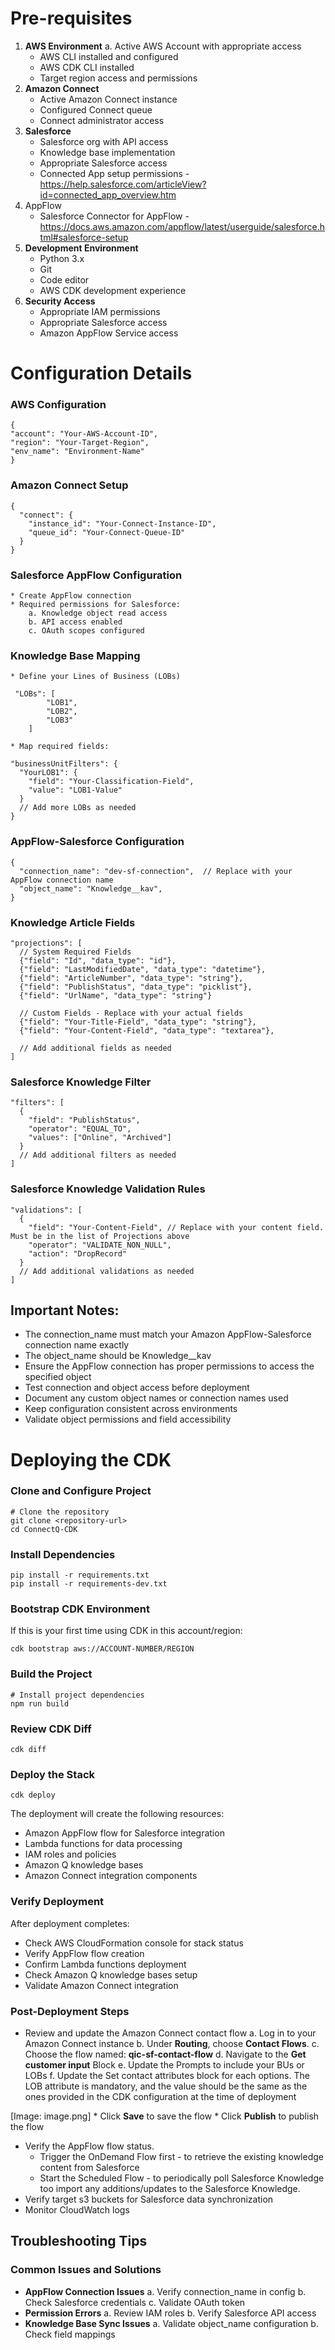 # **Pre-requisites**

1. **AWS Environment**
    a. Active AWS Account with appropriate access
    * AWS CLI installed and configured
    * AWS CDK CLI installed
    * Target region access and permissions
2. **Amazon Connect**
    * Active Amazon Connect instance
    * Configured Connect queue
    * Connect administrator access
3. **Salesforce**
    * Salesforce org with API access
    * Knowledge base implementation
    * Appropriate Salesforce access
    * Connected App setup permissions - https://help.salesforce.com/articleView?id=connected_app_overview.htm
4. AppFlow
    * Salesforce Connector for AppFlow  - https://docs.aws.amazon.com/appflow/latest/userguide/salesforce.html#salesforce-setup
5. **Development Environment**
    * Python 3.x
    * Git
    * Code editor
    * AWS CDK development experience
6. **Security Access**
    * Appropriate IAM permissions
    * Appropriate Salesforce access
    * Amazon AppFlow Service access

### 

# Configuration Details

### **AWS Configuration**

```
{
"account": "Your-AWS-Account-ID",
"region": "Your-Target-Region",
"env_name": "Environment-Name"
}
```

### **Amazon Connect Setup**

```
{
  "connect": {
    "instance_id": "Your-Connect-Instance-ID",
    "queue_id": "Your-Connect-Queue-ID"
  }
}
```

### **Salesforce AppFlow Configuration**

    * Create AppFlow connection 
    * Required permissions for Salesforce:
        a. Knowledge object read access
        b. API access enabled
        c. OAuth scopes configured

### **Knowledge Base Mapping**

    * Define your Lines of Business (LOBs)

```
 "LOBs": [
        "LOB1",
        "LOB2",
        "LOB3"
    ]
```

    * Map required fields:

```
"businessUnitFilters": {
  "YourLOB1": {
    "field": "Your-Classification-Field",
    "value": "LOB1-Value"
  }
  // Add more LOBs as needed
}
```

### **AppFlow-Salesforce  Configuration**

```
{
  "connection_name": "dev-sf-connection",  // Replace with your AppFlow connection name
  "object_name": "Knowledge__kav",         
}
```

### **Knowledge Article Fields**

```
"projections": [
  // System Required Fields
  {"field": "Id", "data_type": "id"},
  {"field": "LastModifiedDate", "data_type": "datetime"},
  {"field": "ArticleNumber", "data_type": "string"},
  {"field": "PublishStatus", "data_type": "picklist"},  
  {"field": "UrlName", "data_type": "string"}
  
  // Custom Fields - Replace with your actual fields
  {"field": "Your-Title-Field", "data_type": "string"},
  {"field": "Your-Content-Field", "data_type": "textarea"},
  
  // Add additional fields as needed
]
```

### Salesforce Knowledge Filter

```
"filters": [
  {
    "field": "PublishStatus",
    "operator": "EQUAL_TO",
    "values": ["Online", "Archived"]
  }
  // Add additional filters as needed
]
```

### Salesforce Knowledge Validation Rules

```
"validations": [
  {
    "field": "Your-Content-Field", // Replace with your content field. Must be in the list of Projections above
    "operator": "VALIDATE_NON_NULL",
    "action": "DropRecord"
  }
  // Add additional validations as needed
]
```

## Important Notes:

* The connection_name  must match your Amazon AppFlow-Salesforce connection name exactly
* The object_name  should be Knowledge__kav
* Ensure the AppFlow connection has proper permissions to access the specified object
* Test connection and object access before deployment
* Document any custom object names or connection names used
* Keep configuration consistent across environments
* Validate object permissions and field accessibility



# Deploying the CDK

### Clone and Configure Project

```
# Clone the repository
git clone <repository-url>
cd ConnectQ-CDK

```

### Install Dependencies

```
pip install -r requirements.txt
pip install -r requirements-dev.txt
```

### Bootstrap CDK Environment

If this is your first time using CDK in this account/region:

```
cdk bootstrap aws://ACCOUNT-NUMBER/REGION
```

### Build the Project

```
# Install project dependencies
npm run build
```

### Review CDK Diff

```
cdk diff
```

### Deploy the Stack

```
cdk deploy
```

The deployment will create the following resources:

* Amazon AppFlow flow for Salesforce integration
* Lambda functions for data processing
* IAM roles and policies
* Amazon Q knowledge bases
* Amazon Connect integration components

### Verify Deployment

After deployment completes:

* Check AWS CloudFormation console for stack status
* Verify AppFlow flow creation
* Confirm Lambda functions deployment
* Check Amazon Q knowledge bases setup
* Validate Amazon Connect integration

### Post-Deployment Steps

* Review and update the Amazon Connect contact flow
    a. Log in to your Amazon Connect instance
    b. Under **Routing**, choose **Contact Flows**.
    c. Choose the flow named: **qic-sf-contact-flow**
    d. Navigate to the **Get customer input** Block
    e. Update the Prompts to include your BUs or LOBs
    f. Update the Set contact attributes block for each options. The LOB attribute is mandatory, and the value should be the same as the ones provided in the CDK configuration at the time of deployment

[Image: image.png]
    * Click **Save** to save the flow
    * Click **Publish** to publish the flow
* Verify the AppFlow flow status. 
    * Trigger the OnDemand Flow first - to retrieve the existing knowledge content from Salesforce
    * Start the Scheduled Flow - to periodically poll Salesforce Knowledge too import any additions/updates to the Salesforce Knowledge.
* Verify target s3 buckets for Salesforce data synchronization
* Monitor CloudWatch logs

## Troubleshooting Tips

### Common Issues and Solutions

* **AppFlow Connection Issues**
    a. Verify connection_name in config
    b. Check Salesforce credentials
    c. Validate OAuth token
* **Permission Errors**
    a. Review IAM roles
    b. Verify Salesforce API access
* **Knowledge Base Sync Issues**
    a. Validate object_name configuration
    b. Check field mappings
